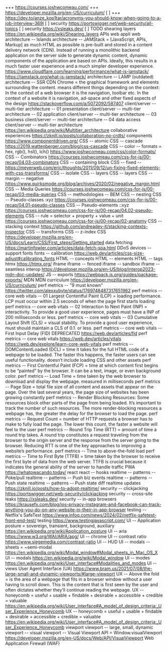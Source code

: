 +++ https://courses.joshwcomeau.com/
+++ https://developer.mozilla.org/en-US/curriculum/
[ ] +++ https://dev.to/anze_kop1tar/acronyms-you-should-know-when-going-to-a-job-interview-369l
[ ] security https://portswigger.net/web-security/all-topics
[ ] security https://xsleaks.dev/
[ ] TODO shearing layers https://en.wikipedia.org/wiki/Shearing_layers
APIs web
appli web
architecture -- Islands
architecture -- JAMStack = [JavaScript, APIs, Markup] as much HTML as possible is pre-built and stored in a content delivery network (CDN). Instead of running a monolithic backend application on the server side to generate dynamic content, dynamic components of the application are based on APIs. Ideally, this results in a much faster user experience and a much simpler developer experience. https://www.cloudflare.com/learning/performance/what-is-jamstack/  https://jamstack.org/what-is-jamstack/
architecture -- LAMP (outdated)
architecture -- SSR
CDN
Chrome = the graphical framework and elements surrounding the content. means different things depending on the context: In the context of a web browser it is the navigation, toolbar etc. In the context of a website it is navigation, ad-space and other fixed aspects of the design https://stackoverflow.com/a/5072092/587407
client/server -- multi-tier architecture -- 01 presentation
client/server -- multi-tier architecture -- 02 application
client/server -- multi-tier architecture -- 03 business
client/server -- multi-tier architecture -- 04 data access
client/server -- multi-tier architecture https://en.wikipedia.org/wiki/Multitier_architecture
collaborative experiences https://zknill.io/posts/collaboration-no-crdts/
components https://www.componentdriven.org/
CSS -- atomic
CSS -- cascade https://2019.wattenberger.com/blog/css-cascade
CSS -- color -- formats = hex, rgb(), hsl(), lch() https://www.joshwcomeau.com/css/color-formats/
CSS -- Combinators https://courses.joshwcomeau.com/css-for-js/00-recap/04.03-combinators
CSS -- containing block
CSS -- fixed -- https://meyerweb.com/eric/thoughts/2011/09/12/un-fixing-fixed-elements-with-css-transforms/
CSS -- isolate
CSS -- layers
CSS -- layers
CSS -- margin -- negative https://www.quirksmode.org/blog/archives/2020/02/negative_margin.html
CSS -- Media Queries https://courses.joshwcomeau.com/css-for-js/00-recap/03-media-queries
CSS -- methodologies -- BEM
CSS -- nesting
CSS -- Pseudo-classes :xyz https://courses.joshwcomeau.com/css-for-js/00-recap/04.01-pseudo-classes
CSS -- Pseudo-elements ::xyz  https://courses.joshwcomeau.com/css-for-js/00-recap/04.02-pseudo-elements
CSS -- rule = selector + property + value + unit https://courses.joshwcomeau.com/css-for-js/00-recap/02-anatomy
CSS -- stacking context https://github.com/andreadev-it/stacking-contexts-inspector
CSS -- transforms
CSS -- z-index
CSS https://developer.mozilla.org/en-US/docs/Learn/CSS/First_steps/Getting_started
data fetching https://martinfowler.com/articles/data-fetch-spa.html
DDoS
devices -- support
fonts
fonts -- calibration https://web.dev/articles/css-size-adjust#calibrating_fonts
HTML -- concepts
HTML -- elements
HTML -- tags
htmx https://htmx.org/
iframe
iframe -- fenced
iframe -- sandbox
iframe -- seamless
interop https://developer.mozilla.org/en-US/blog/interop2023-mdn-doc-updates/
JS -- exports https://webpack.js.org/guides/package-exports/
MDN
MDN curriculum https://developer.mozilla.org/en-US/curriculum/
perf metrics -- "9 must known" https://twitter.com/alexxubyte/status/1769748487317651962
perf metrics -- core web vitals -- 01 Largest Contentful Paint (LCP) = loading performance. LCP must occur within 2.5 seconds of when the page first starts loading 
perf metrics -- core web vitals -- 02 Interaction to Next Paint (INP) = interactivity. To provide a good user experience, pages must have a INP of 200 milliseconds or less.
perf metrics -- core web vitals -- 03 Cumulative Layout Shift (CLS) = visual stability. To provide a good user experience, must should maintain a CLS of 0.1. or less.
perf metrics -- core web vitals -- First Input Delay (FID) DEPRECATED https://web.dev/articles/fid
perf metrics -- core web vitals https://web.dev/articles/vitals  https://web.dev/explore/learn-core-web-vitals
perf metrics -- DOMContentLoaded (DCL) = time it takes for the full HTML code of a webpage to be loaded. The faster this happens, the faster users can see useful functionality. doesn’t include loading CSS and other assets
perf metrics -- First Contentful Paint (FCP) = time at which content first begins to be “painted” by the browser. It can be a text, image, or even background color.
perf metrics -- Load Time = time taken by the web browser to download and display the webpage. measured in milliseconds
perf metrics -- Page Size = total file size of all content and assets that appear on the page. Over the last several years, the page size of websites has been growing constantly
perf metrics -- Render Blocking Resources: Some resources block other parts of the page from being loaded. It’s important to track the number of such resources. The more render-blocking resources a webpage has, the greater the delay for the browser to load the page.
perf metrics -- Request Count = number of HTTP requests a browser has to make to fully load the page. The lower this count, the faster a website will feel to the user
perf metrics -- Round Trip Time (RTT) = amount of time a round trip takes. A round trip constitutes a request traveling from the browser to the origin server and the response from the server going to the browser. Reducing RTT is one of the key approaches to improving a website’s performance.
perf metrics -- Time to above-the-fold load
perf metrics -- Time to First Byte (TTFB) = time taken by the browser to receive the first byte of data from the web server. TTFB is crucial because it indicates the general ability of the server to handle traffic
PWA https://whatpwacando.today/
react
react -- hooks
realtime -- patterns -- Poke/pull
realtime -- patterns -- Push biz events
realtime -- patterns -- Push state
realtime -- patterns -- Push state diff
realtime updates https://zknill.io/posts/how-to-adopt-realtime/
security -- clickjacking https://portswigger.net/web-security/clickjacking
security -- cross-site leaks https://xsleaks.dev/
security -- in-app browsers https://krausefx.com/blog/ios-privacy-instagram-and-facebook-can-track-anything-you-do-on-any-website-in-their-in-app-browser
testing -- Netflix's SafeTest https://www.infoq.com/news/2024/02/netflix-safetest-front-end-test/
testing https://www.testingjavascript.com/
UI -- Application posture = sovereign, transient, background, auxiliary https://en.wikipedia.org/wiki/Application_posture
UI -- aria https://www.w3.org/WAI/ARIA/apg/
UI -- chrome
UI -- contrast ratio https://www.siegemedia.com/contrast-ratio
UI -- HUD
UI -- modals -- sheets = ~semi-modal https://en.wikipedia.org/wiki/Modal_window#Modal_sheets_in_Mac_OS_X
UI -- modals https://en.wikipedia.org/wiki/Modal_window
UI -- modes https://en.wikipedia.org/wiki/User_interface#Modalities_and_modes
UI -- views
User Agent Interface (UA) https://www.bram.us/2021/07/08/the-large-small-and-dynamic-viewports/#large-viewport
UX -- Above the fold = is the area of a webpage that fits in a browser window without a user having to scroll down. This is the content that is first seen by the user and often dictates whether they’ll continue reading the webpage.
UX -- honeycomb = useful + usable + findable + desirable + accessible + credible = valuable https://en.wikipedia.org/wiki/User_interface#A_model_of_design_criteria:_User_Experience_Honeycomb
UX -- honeycomb = useful + usable + findable + desirable + accessible + credible = valuable https://en.wikipedia.org/wiki/User_interface#A_model_of_design_criteria:_User_Experience_Honeycomb 
viewport
viewport -- large, small, dynamic
viewport -- visual
viewport -- Visual Viewport API = Window.visualViewport https://developer.mozilla.org/en-US/docs/Web/API/VisualViewport
Web Application Firewall (WAF)
